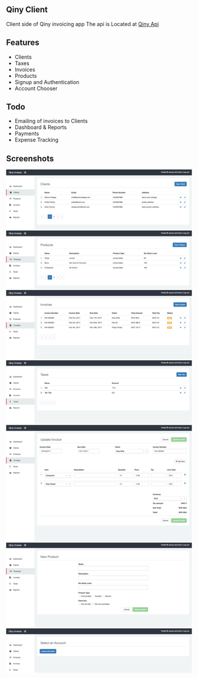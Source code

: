 ## Qiny Client
Client side of Qiny invoicing app
The api is Located at [Qiny Api](https://github.com/selasiehanson/qiny_api) 

## Features
* Clients
* Taxes
* Invoices
* Products
* Signup and Authentication
* Account Chooser

## Todo
* Emailing of invoices to Clients
* Dashboard & Reports
* Payments
* Expense Tracking

## Screenshots
![1](https://github.com/selasiehanson/qiny_client/blob/master/screenshots/sc_1.png)
![2](https://github.com/selasiehanson/qiny_client/blob/master/screenshots/sc_3.png)
![3](https://github.com/selasiehanson/qiny_client/blob/master/screenshots/sc_4.png)
![4](https://github.com/selasiehanson/qiny_client/blob/master/screenshots/sc_5.png)
![5](https://github.com/selasiehanson/qiny_client/blob/master/screenshots/sc_6.png)
![6](https://github.com/selasiehanson/qiny_client/blob/master/screenshots/sc_7.png)
![7](https://github.com/selasiehanson/qiny_client/blob/master/screenshots/sc_8.png)


